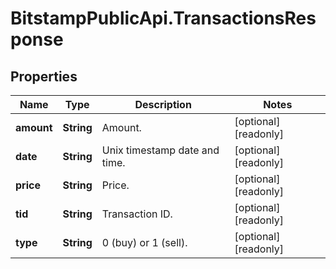 # BitstampPublicApi.TransactionsResponse

## Properties

Name | Type | Description | Notes
------------ | ------------- | ------------- | -------------
**amount** | **String** | Amount. | [optional] [readonly] 
**date** | **String** | Unix timestamp date and time. | [optional] [readonly] 
**price** | **String** | Price. | [optional] [readonly] 
**tid** | **String** | Transaction ID. | [optional] [readonly] 
**type** | **String** | 0 (buy) or 1 (sell). | [optional] [readonly] 


